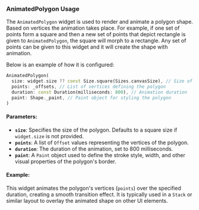 ### AnimatedPolygon Usage

The `AnimatedPolygon` widget is used to render and animate a polygon shape. Based on vertices the animation takes place. For example, if one set of points form a square and then a new set of points that depict rectangle is given to `AnimatedPolygon`, the square will morph to a rectangle. Any set of points can be given to this widget and it will create the shape with animation.

Below is an example of how it is configured:

```dart
AnimatedPolygon(
  size: widget.size ?? const Size.square(Sizes.canvasSize), // Size of the polygon
  points: _offsets, // List of vertices defining the polygon
  duration: const Duration(milliseconds: 800), // Animation duration
  paint: Shape._paint, // Paint object for styling the polygon
)
```

#### Parameters:
- **`size`**: Specifies the size of the polygon. Defaults to a square size if `widget.size` is not provided.
- **`points`**: A list of `Offset` values representing the vertices of the polygon.
- **`duration`**: The duration of the animation, set to 800 milliseconds.
- **`paint`**: A `Paint` object used to define the stroke style, width, and other visual properties of the polygon's border.

#### Example:
This widget animates the polygon's vertices (`points`) over the specified duration, creating a smooth transition effect. It is typically used in a `Stack` or similar layout to overlay the animated shape on other UI elements.